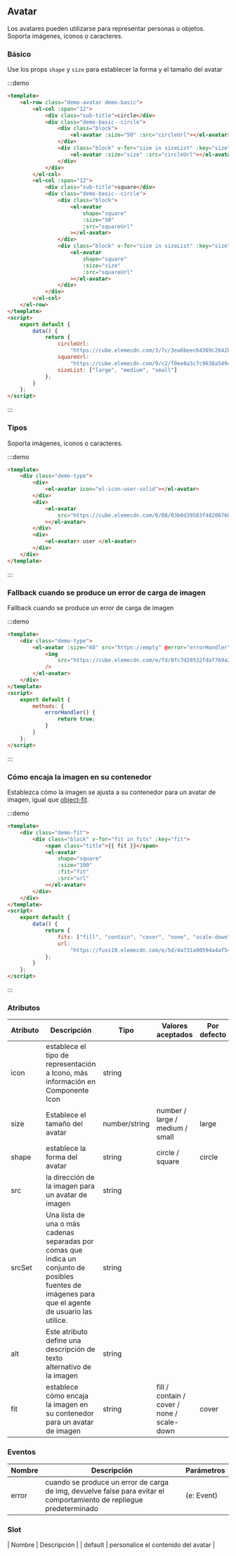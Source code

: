 ## Avatar

Los avatares pueden utilizarse para representar personas u objetos. Soporta imágenes, iconos o caracteres.

### Básico

Use los props `shape` y `size` para establecer la forma y el tamaño del avatar

:::demo

```html
<template>
	<el-row class="demo-avatar demo-basic">
		<el-col :span="12">
			<div class="sub-title">circle</div>
			<div class="demo-basic--circle">
				<div class="block">
					<el-avatar :size="50" :src="circleUrl"></el-avatar>
				</div>
				<div class="block" v-for="size in sizeList" :key="size">
					<el-avatar :size="size" :src="circleUrl"></el-avatar>
				</div>
			</div>
		</el-col>
		<el-col :span="12">
			<div class="sub-title">square</div>
			<div class="demo-basic--circle">
				<div class="block">
					<el-avatar
						shape="square"
						:size="50"
						:src="squareUrl"
					></el-avatar>
				</div>
				<div class="block" v-for="size in sizeList" :key="size">
					<el-avatar
						shape="square"
						:size="size"
						:src="squareUrl"
					></el-avatar>
				</div>
			</div>
		</el-col>
	</el-row>
</template>
<script>
	export default {
		data() {
			return {
				circleUrl:
					"https://cube.elemecdn.com/3/7c/3ea6beec64369c2642b92c6726f1epng.png",
				squareUrl:
					"https://cube.elemecdn.com/9/c2/f0ee8a3c7c9638a54940382568c9dpng.png",
				sizeList: ["large", "medium", "small"]
			};
		}
	};
</script>
```

:::

### Tipos

Soporta imágenes, iconos o caracteres.

:::demo

```html
<template>
	<div class="demo-type">
		<div>
			<el-avatar icon="el-icon-user-solid"></el-avatar>
		</div>
		<div>
			<el-avatar
				src="https://cube.elemecdn.com/0/88/03b0d39583f48206768a7534e55bcpng.png"
			></el-avatar>
		</div>
		<div>
			<el-avatar> user </el-avatar>
		</div>
	</div>
</template>
```

:::

### Fallback cuando se produce un error de carga de imagen

Fallback cuando se produce un error de carga de imagen

:::demo

```html
<template>
	<div class="demo-type">
		<el-avatar :size="60" src="https://empty" @error="errorHandler">
			<img
				src="https://cube.elemecdn.com/e/fd/0fc7d20532fdaf769a25683617711png.png"
			/>
		</el-avatar>
	</div>
</template>
<script>
	export default {
		methods: {
			errorHandler() {
				return true;
			}
		}
	};
</script>
```

:::

### Cómo encaja la imagen en su contenedor

Establezca cómo la imagen se ajusta a su contenedor para un avatar de imagen, igual que [object-fit](https://developer.mozilla.org/es/docs/Web/CSS/object-fit).

:::demo

```html
<template>
	<div class="demo-fit">
		<div class="block" v-for="fit in fits" :key="fit">
			<span class="title">{{ fit }}</span>
			<el-avatar
				shape="square"
				:size="100"
				:fit="fit"
				:src="url"
			></el-avatar>
		</div>
	</div>
</template>
<script>
	export default {
		data() {
			return {
				fits: ["fill", "contain", "cover", "none", "scale-down"],
				url:
					"https://fuss10.elemecdn.com/e/5d/4a731a90594a4af544c0c25941171jpeg.jpeg"
			};
		}
	};
</script>
```

:::

### Atributos

| Atributo | Descripción                                                                                                                                          | Tipo          | Valores aceptados                          | Por defecto |
| -------- | ---------------------------------------------------------------------------------------------------------------------------------------------------- | ------------- | ------------------------------------------ | ----------- |
| icon     | establece el tipo de representación a Icono, más información en Componente Icon                                                                      | string        |                                            |             |
| size     | Establece el tamaño del avatar                                                                                                                       | number/string | number / large / medium / small            | large       |
| shape    | establece la forma del avatar                                                                                                                        | string        | circle / square                            | circle      |
| src      | la dirección de la imagen para un avatar de imagen                                                                                                   | string        |                                            |             |
| srcSet   | Una lista de una o más cadenas separadas por comas que indica un conjunto de posibles fuentes de imágenes para que el agente de usuario las utilice. | string        |                                            |             |
| alt      | Este atributo define una descripción de texto alternativo de la imagen                                                                               | string        |                                            |             |
| fit      | establece cómo encaja la imagen en su contenedor para un avatar de imagen                                                                            | string        | fill / contain / cover / none / scale-down | cover       |

### Eventos

| Nombre | Descripción                                                                                                          | Parámetros |
| ------ | -------------------------------------------------------------------------------------------------------------------- | ---------- |
| error  | cuando se produce un error de carga de img, devuelve false para evitar el comportamiento de repliegue predeterminado | (e: Event) |

### Slot

| Nombre | Descripción |
| default | personalice el contenido del avatar |
